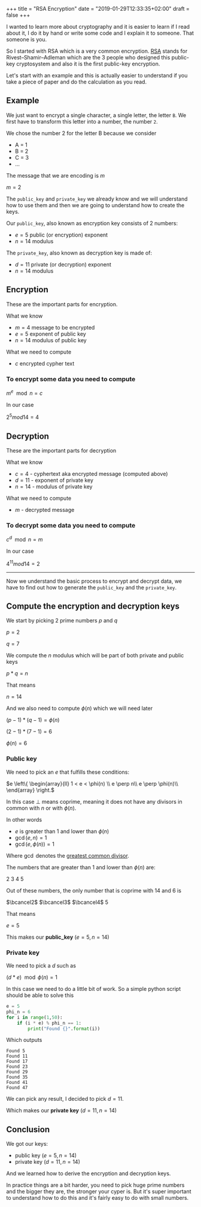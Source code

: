 +++
title = "RSA Encryption"
date = "2019-01-29T12:33:35+02:00"
draft = false
+++

I wanted to learn more about cryptography and it is easier to learn if I read about it, I do it by hand or write some code and I explain it to someone. That someone is you.

So I started with RSA which is a very common encryption. [RSA](https://en.wikipedia.org/wiki/RSA_(cryptosystem)) stands for Rivest–Shamir–Adleman which are the 3 people who designed this public-key cryptosystem and also it is the first public-key encryption.

Let's start with an example and this is actually easier to understand if you take a piece of paper and do the calculation as you read.

## Example

We just want to encrypt a single character, a single letter, the letter `B`. We first have to transform this letter into a number, the number `2`.

We chose the number 2 for the letter B because we consider

- A = 1
- B = 2
- C = 3
- ...

The message that we are encoding is $m$

$m=2$

The `public_key` and `private_key` we already know and we will understand how to use them and then we are going to understand how to create the keys.

Our `public_key`, also known as encryption key consists of 2 numbers:

- $e = 5$ public (or encryption) exponent
- $n = 14$ modulus

The `private_key`, also known as decryption key is made of:

- $d = 11$ private (or decryption) exponent
- $n = 14$ modulus

## Encryption

These are the important parts for encryption.

What we know

- $m = 4$ message to be encrypted
- $e = 5$ exponent of public key
- $n = 14$ modulus of public key

What we need to compute

- $c$ encrypted cypher text

### To encrypt some data you need to compute

$m^e \mod n = c$

In our case

$2^5 mod 14 = 4$

## Decryption

These are the important parts for decryption

What we know

- $c = 4$ - cyphertext aka encrypted message (computed above)
- $d = 11$ - exponent of private key
- $n = 14$ - modulus of private key

What we need to compute

- $m$ - decrypted message

### To decrypt some data you need to compute

$c^d \mod n = m$

In our case

$4^{11} mod 14 = 2$

---

Now we understand the basic process to encrypt and decrypt data, we have to find out how to generate the `public_key` and the `private_key`.

## Compute the encryption and decryption keys

We start by picking $2$ prime numbers $p$ and $q$

$p = 2$

$q = 7$

We compute the $n$ modulus which will be part of both private and public keys

$p * q = n$

That means

$n = 14$

And we also need to compute $\phi(n)$ which we will need later

$(p - 1) * (q - 1) = \phi(n)$

$(2 - 1) * (7 - 1) = 6$

$\phi(n) = 6$

### Public key

We need to pick an $e$ that fulfills these conditions:

$e \left\\{
        \begin{array}{ll}
            1 < e < \phi(n) \\\\ e \perp n\\\\ e \perp \phi(n)\\\\
        \end{array}
    \right.$

In this case $\perp$ means coprime, meaning it does not have any divisors in common with $n$ or with $\phi(n)$.

In other words
- $e$ is greater than $1$ and lower than $\phi(n)$
- $\gcd(e, n) = 1$
- $\gcd(e, \phi(n)) = 1$

Where $\gcd$ denotes the [greatest common divisor](https://en.wikipedia.org/wiki/Greatest_common_divisor).

The numbers that are greater than $1$ and lower than $\phi(n)$ are:

$2$ $3$ $4$ $5$

Out of these numbers, the only number that is coprime with 14 and 6 is

$\bcancel2$ $\bcancel3$ $\bcancel4$ $5$

That means

$e = 5$

This makes our **public_key** $(e = 5, n = 14)$

### Private key

We need to pick a $d$ such as

$(d*e)\mod \phi(n) = 1$

In this case we need to do a little bit of work. So a simple python script should be able to solve this

```python
e = 5
phi_n = 6
for i in range(1,50):
    if (i * e) % phi_n == 1:
        print("Found {}".format(i))
```

Which outputs

```
Found 5
Found 11
Found 17
Found 23
Found 29
Found 35
Found 41
Found 47
```

We can pick any result, I decided to pick $d = 11$.

Which makes our **private key** $(d = 11, n = 14)$

## Conclusion

We got our keys:

- public key $(e = 5, n = 14)$
- private key $(d = 11, n = 14)$

And we learned how to derive the encryption and decryption keys.

In practice things are a bit harder, you need to pick huge prime numbers and the bigger they are, the stronger your cyper is. But it's super important to understand how to do this and it's fairly easy to do with small numbers.
